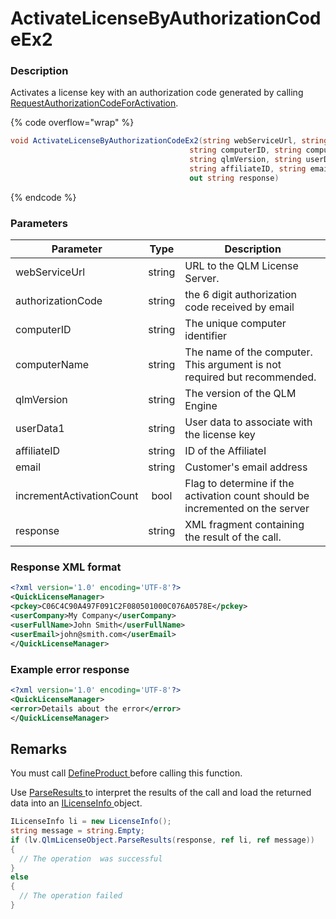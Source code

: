 # ActivateLicenseByAuthorizationCodeEx2

### Description

Activates a license key with an authorization code generated by calling [RequestAuthorizationCodeForActivation](ref:requestauthorizationcodeforactivation).

{% code overflow="wrap" %}
```c#
void ActivateLicenseByAuthorizationCodeEx2(string webServiceUrl, string authorizationCode, 
                                        string computerID, string computerName, 
                                        string qlmVersion, string userData1, 
                                        string affiliateID, string email,bool incrementActivationCount, 
                                        out string response)
```
{% endcode %}

### Parameters

| Parameter                |  Type  | Description                                                                   |
| ------------------------ | :----: | ----------------------------------------------------------------------------- |
| webServiceUrl            | string | URL to the QLM License Server.                                                |
| authorizationCode        | string | the 6 digit authorization code received by email                              |
| computerID               | string | The unique computer identifier                                                |
| computerName             | string | The name of the computer. This argument is not required but recommended.      |
| qlmVersion               | string | The version of the QLM Engine                                                 |
| userData1                | string | User data to associate with the license key                                   |
| affiliateID              | string | ID of the AffiliateI                                                          |
| email                    | string | Customer's email address                                                      |
| incrementActivationCount |  bool  | Flag to determine if the activation count should be incremented on the server |
| response                 | string | XML fragment containing the result of the call.                               |

### Response XML format

```xml
<?xml version='1.0' encoding='UTF-8'?>
<QuickLicenseManager>
<pckey>C06C4C90A497F091C2F080501000C076A0578E</pckey>
<userCompany>My Company</userCompany>
<userFullName>John Smith</userFullName>
<userEmail>john@smith.com</userEmail>
</QuickLicenseManager>
```

### Example error response

```xml
<?xml version='1.0' encoding='UTF-8'?>
<QuickLicenseManager>
<error>Details about the error</error>
</QuickLicenseManager>
```

## Remarks

You must call [DefineProduct ](https://soraco.readme.io/reference/defineproduct)before calling this function.

Use [ParseResults ](https://soraco.readme.io/reference/parseresults)to interpret the results of the call and load the returned data into an [ILicenseInfo ](https://soraco.readme.io/reference/ilicenseinfo)object.

```c#
ILicenseInfo li = new LicenseInfo();
string message = string.Empty;
if (lv.QlmLicenseObject.ParseResults(response, ref li, ref message))
{
  // The operation  was successful	
}
else
{
  // The operation failed
}
```
